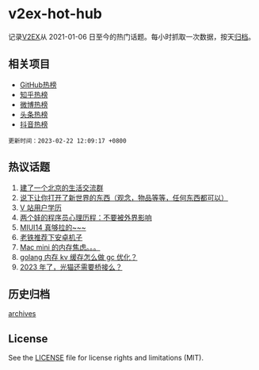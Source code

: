 # v2ex-hot-hub

 记录[V2EX](https://www.v2ex.com/)从 2021-01-06 日至今的热门话题。每小时抓取一次数据，按天[归档](archives)。
 
 ## 相关项目

- [GitHub热榜](https://github.com/lonnyzhang423/github-hot-hub)
- [知乎热榜](https://github.com/lonnyzhang423/zhihu-hot-hub)
- [微博热榜](https://github.com/lonnyzhang423/weibo-hot-hub)
- [头条热榜](https://github.com/lonnyzhang423/toutiao-hot-hub)
- [抖音热榜](https://github.com/lonnyzhang423/douyin-hot-hub)


 `更新时间：2023-02-22 12:09:17 +0800`

## 热议话题

1. [建了一个北京的生活交流群](https://www.v2ex.com/t/917878)
1. [说下让你打开了新世界的东西（观念，物品等等，任何东西都可以）](https://www.v2ex.com/t/917918)
1. [V 站用户学历](https://www.v2ex.com/t/918127)
1. [两个娃的程序员心理历程：不要被外界影响](https://www.v2ex.com/t/917906)
1. [MIUI14 真够拉的~~~](https://www.v2ex.com/t/918132)
1. [老铁推荐下安卓机子](https://www.v2ex.com/t/917908)
1. [Mac mini 的内存焦虑。。。](https://www.v2ex.com/t/918062)
1. [golang 内存 kv 缓存怎么做 gc 优化？](https://www.v2ex.com/t/917891)
1. [2023 年了，光猫还需要桥接么？](https://www.v2ex.com/t/918114)

## 历史归档

[archives](archives)

## License

See the [LICENSE](LICENSE) file for license rights and limitations (MIT).
